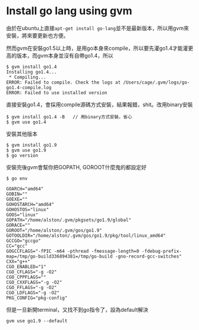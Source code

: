 # Install go lang using gvm

由於在ubuntu上直接```apt-get install go-lang```並不是最新版本，所以用gvm來安裝，將來要更新也方便。

然而gvm在安裝go1.5以上時，是用go本身來compile，所以要先灌go1.4才能灌更高的版本，而gvm本身並沒有自帶go1.4，所以

```
$ gvm install go1.4
Installing go1.4...
 * Compiling...
ERROR: Failed to compile. Check the logs at /Users/cage/.gvm/logs/go-go1.4-compile.log
ERROR: Failed to use installed version
```

直接安裝go1.4，會採用compile源碼方式安裝，結果報錯，shit。改用binary安裝

```
$ gvm install go1.4 -B   // 用binary方式安裝，省心
$ gvm use go1.4
```

安裝其他版本

```
$ gvm install go1.9
$ gvm use go1.9
$ go version
```

安裝完後gvm會幫你把GOPATH, GOROOT什麼鬼的都設定好

```
$ go env

GOARCH="amd64"
GOBIN=""
GOEXE=""
GOHOSTARCH="amd64"
GOHOSTOS="linux"
GOOS="linux"
GOPATH="/home/alston/.gvm/pkgsets/go1.9/global"
GORACE=""
GOROOT="/home/alston/.gvm/gos/go1.9"
GOTOOLDIR="/home/alston/.gvm/gos/go1.9/pkg/tool/linux_amd64"
GCCGO="gccgo"
CC="gcc"
GOGCCFLAGS="-fPIC -m64 -pthread -fmessage-length=0 -fdebug-prefix-map=/tmp/go-build336894381=/tmp/go-build -gno-record-gcc-switches"
CXX="g++"
CGO_ENABLED="1"
CGO_CFLAGS="-g -O2"
CGO_CPPFLAGS=""
CGO_CXXFLAGS="-g -O2"
CGO_FFLAGS="-g -O2"
CGO_LDFLAGS="-g -O2"
PKG_CONFIG="pkg-config"
```

但是一旦新開terminal，又找不到go指令了，設為default解決

```
gvm use go1.9 --default
```
